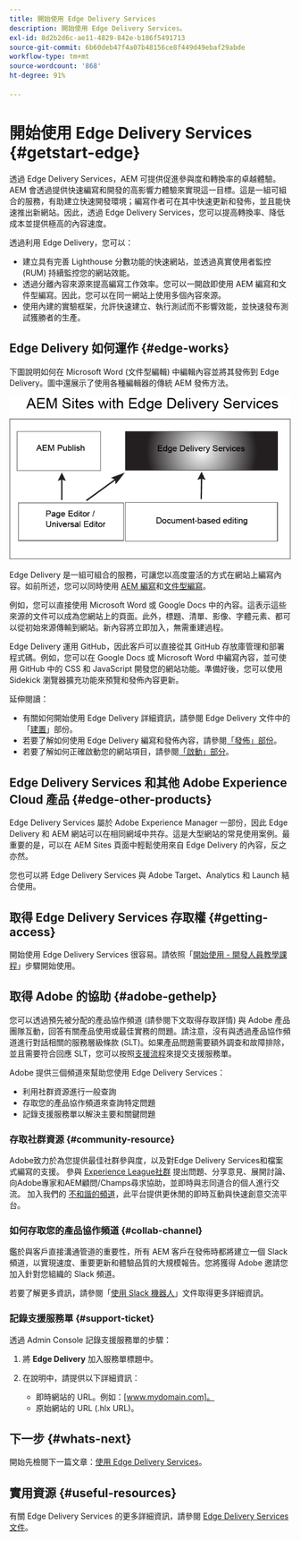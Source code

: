 ```yaml
---
title: 開始使用 Edge Delivery Services
description: 開始使用 Edge Delivery Services。
exl-id: 8d2b2d6c-ae11-4829-842e-b186f5491713
source-git-commit: 6b60deb47f4a07b48156ce8f449d49ebaf29abde
workflow-type: tm+mt
source-wordcount: '868'
ht-degree: 91%

---
```


# 開始使用 Edge Delivery Services {#getstart-edge}

透過 Edge Delivery Services，AEM 可提供促進參與度和轉換率的卓越體驗。AEM 會透過提供快速編寫和開發的高影響力體驗來實現這一目標。這是一組可組合的服務，有助建立快速開發環境；編寫作者可在其中快速更新和發佈，並且能快速推出新網站。因此，透過 Edge Delivery Services，您可以提高轉換率、降低成本並提供極高的內容速度。

透過利用 Edge Delivery，您可以：

* 建立具有完善 Lighthouse 分數功能的快速網站，並透過真實使用者監控 (RUM) 持續監控您的網站效能。
* 透過分離內容來源來提高編寫工作效率。您可以一開啟即使用 AEM 編寫和文件型編寫。因此，您可以在同一網站上使用多個內容來源。
* 使用內建的實驗框架，允許快速建立、執行測試而不影響效能，並快速發布測試獲勝者的生產。

## Edge Delivery 如何運作 {#edge-works}

下圖說明如何在 Microsoft Word (文件型編輯) 中編輯內容並將其發佈到 Edge Delivery。圖中還展示了使用各種編輯器的傳統 AEM 發佈方法。

![Edge Delivery 架構](assets/edgedelivery.png)

Edge Delivery 是一組可組合的服務，可讓您以高度靈活的方式在網站上編寫內容。如前所述，您可以同時使用 [AEM 編寫](/help/sites-authoring/author.md)和[文件型編寫](https://www.hlx.live/docs/authoring)。

例如，您可以直接使用 Microsoft Word 或 Google Docs 中的內容。這表示這些來源的文件可以成為您網站上的頁面。此外，標題、清單、影像、字體元素、都可以從初始來源傳輸到網站。新內容將立即加入，無需重建過程。

Edge Delivery 運用 GitHub，因此客戶可以直接從其 GitHub 存放庫管理和部署程式碼。例如，您可以在 Google Docs 或 Microsoft Word 中編寫內容，並可使用 GitHub 中的 CSS 和 JavaScript 開發您的網站功能。準備好後，您可以使用 Sidekick 瀏覽器擴充功能來預覽和發佈內容更新。

延伸閱讀：

* 有關如何開始使用 Edge Delivery 詳細資訊，請參閱 Edge Delivery 文件中的「[建置](https://www.hlx.live/docs/#build)」部份。 
* 若要了解如何使用 Edge Delivery 編寫和發佈內容，請參閱[「發佈」部份](https://www.hlx.live/docs/authoring)。
* 若要了解如何正確啟動您的網站項目，請參閱[「啟動」部分](https://www.hlx.live/docs/#launch)。

## Edge Delivery Services 和其他 Adob&#x200B;&#x200B;e Experience Cloud 產品 {#edge-other-products}

Edge Delivery Services 屬於 Adob&#x200B;&#x200B;e Experience Manager 一部份，因此 Edge Delivery 和 AEM 網站可以在相同網域中共存。這是大型網站的常見使用案例。最重要的是，可以在 AEM Sites 頁面中輕鬆使用來自 Edge Delivery 的內容，反之亦然。

您也可以將 Edge Delivery Services 與 Adob&#x200B;&#x200B;e Target、Analytics 和 Launch 結合使用。

## 取得 Edge Delivery Services 存取權 {#getting-access}

開始使用 Edge Delivery Services 很容易。請依照「[開始使用 - 開發人員教學課程](https://www.hlx.live/developer/tutorial)」步驟開始使用。

## 取得 Adob&#x200B;&#x200B;e 的協助 {#adobe-gethelp}

您可以透過預先被分配的產品協作頻道 (請參閱下文取得存取詳情) 與 Adob&#x200B;&#x200B;e 產品團隊互動，回答有關產品使用或最佳實務的問題。請注意，沒有與透過產品協作頻道進行對話相關的服務層級條款 (SLT)。如果產品問題需要額外調查和故障排除，並且需要符合回應 SLT，您可以按照[支援流程](https://experienceleague.adobe.com/?lang=en&amp;support-tab=home#support)來提交支援服務單。

Adobe 提供三個頻道來幫助您使用 Edge Delivery Services：

* 利用社群資源進行一般查詢
* 存取您的產品協作頻道來查詢特定問題
* 記錄支援服務單以解決主要和關鍵問題

### 存取社群資源 {#community-resource}

Adobe致力於為您提供最佳社群參與度，以及對Edge Delivery Services和檔案式編寫的支援。 參與 [Experience League社群](https://adobe.ly/3Q6kTKl) 提出問題、分享意見、展開討論、向Adobe專家和AEM顧問/Champs尋求協助，並即時與志同道合的個人進行交流。 加入我們的 [不和諧的頻道](https://discord.gg/aem-live)，此平台提供更休閒的即時互動與快速創意交流平台。

### 如何存取您的產品協作頻道 {#collab-channel}

鑑於與客戶直接溝通管道的重要性，所有 AEM 客戶在發佈時都將建立一個 Slack 頻道，以實現速度、重要更新和體驗品質的大規模報告。您將獲得 Adob&#x200B;&#x200B;e 邀請您加入針對您組織的 Slack 頻道。

若要了解更多資訊，請參閱「[使用 Slack 機器人](https://www.hlx.live/docs/slack)」文件取得更多詳細資訊。

### 記錄支援服務單 {#support-ticket}

透過 Admin Console 記錄支援服務單的步驟：

1. 將 **Edge Delivery** 加入服務單標題中。
2. 在說明中，請提供以下詳細資訊：

   * 即時網站的 URL。例如：[www.mydomain.com]。
   * 原始網站的 URL (.hlx URL)。

## 下一步 {#whats-next}

開始先檢閱下一篇文章：[使用 Edge Delivery Services](/help/edge/using.md)。

## 實用資源 {#useful-resources}

有關 Edge Delivery Services 的更多詳細資訊，請參閱 [Edge Delivery Services 文件](https://www.hlx.live/docs/)。
